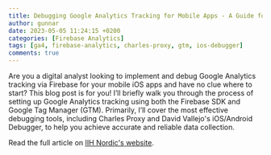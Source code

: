 ```yaml
---
title: Debugging Google Analytics Tracking for Mobile Apps - A Guide for Beginners
author: gunnar
date: 2023-05-05 11:24:15 +0200
categories: [Firebase Analytics]
tags: [ga4, firebase-analytics, charles-proxy, gtm, ios-debugger]
comments: true
---
```


Are you a digital analyst looking to implement and debug Google Analytics tracking via Firebase for your mobile iOS apps and have no clue where to start? This blog post is for you! I’ll briefly walk you through the process of setting up Google Analytics tracking using both the Firebase SDK and Google Tag Manager (GTM). Primarily, I’ll cover the most effective debugging tools, including Charles Proxy and David Vallejo's iOS/Android Debugger, to help you achieve accurate and reliable data collection.

Read the full article on [IIH Nordic's website](https://iihnordic.com/news/debugging-google-analytics-tracking-for-mobile-apps/).
